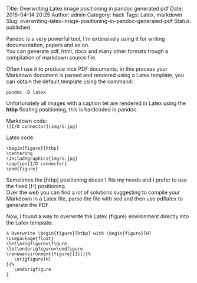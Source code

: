 Title: Overwriting Latex image positioning in pandoc generated pdf
Date: 2015-04-14 20:25
Author: admin
Category: hack
Tags: Latex, markdown
Slug: overwriting-latex-image-positioning-in-pandoc-generated-pdf
Status: published

Pandoc is a very powerful tool, I'm extensively using it for writing
documentation, papers and so on.  
You can generate pdf, html, docx and many other formats trough a
compilation of markdown source file.

Often I use it to produce nice PDF documents, in this process your
Markdown document is parsed and rendered using a Latex template, you can
obtain the default template using the command:

`pandoc -D latex`

Unfortunately all images with a caption tet are rendered in Latex using
the **htbp** floating positioning, this is hardcoded in pandoc.

Markdown code:  
`![I/O connector](img/1.jpg)`

Latex code:

```
\begin{figure}[htbp]
\centering
\includegraphics{img/1.jpg}
\caption{I/O connector}
\end{figure}
```

Sometimes the [htbp] positioning doesn't fits my needs and I prefer to
use the fixed [H] positioning.  
Over the web you can find a lot of solutions suggesting to compile your
Markdown in a Latex file, parse the file with sed and then use pdflatex
to generate the PDF.

Now, I found a way to overwrite the Latex {figure} environment directly
into the Latex template:

```
% Overwrite \begin{figure}[htbp] with \begin{figure}[H]
\usepackage{float}
\let\origfigure=\figure
\let\endorigfigure=\endfigure
\renewenvironment{figure}[1][]{%
   \origfigure[H]
}{%
   \endorigfigure
}
```
